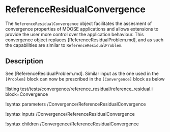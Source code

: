 # ReferenceResidualConvergence

The `ReferenceResidualConvergence` object facilitates the assesment of convergence properties of MOOSE applications and allows extensions to provide the user more control over the application behaviour. This convergence object replaces [ReferenceResidualProblem.md], and as such the capabilities are similar to `ReferenceResidualProblem`.

## Description

See [ReferenceResidualProblem.md]. Similar input as the one used in the `[Problem]` block can now be prescribed in the `[Convergence]` block as below

!listing test/tests/convergence/reference_residual/reference_residual.i block=Convergence


!syntax parameters /Convergence/ReferenceResidualConvergence

!syntax inputs /Convergence/ReferenceResidualConvergence

!syntax children /Convergence/ReferenceResidualConvergence
